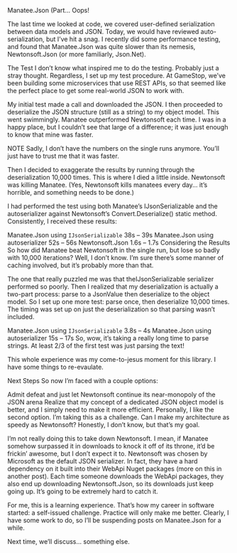 Manatee.Json (Part… Oops!

The last time we looked at code, we covered user-defined serialization between data models and JSON. Today, we would have reviewed auto-serialization, but I’ve hit a snag. I recently did some performance testing, and found that Manatee.Json was quite slower than its nemesis, Newtonsoft.Json (or more familiarly, Json.Net).

The Test
I don’t know what inspired me to do the testing. Probably just a stray thought. Regardless, I set up my test procedure. At GameStop, we’ve been building some microservices that use REST APIs, so that seemed like the perfect place to get some real-world JSON to work with.

My initial test made a call and downloaded the JSON. I then proceeded to deserialize the JSON structure (still as a string) to my object model. This went swimmingly. Manatee outperformed Newtonsoft each time. I was in a happy place, but I couldn’t see that large of a difference; it was just enough to know that mine was faster.

NOTE Sadly, I don’t have the numbers on the single runs anymore. You’ll just have to trust me that it was faster.

Then I decided to exaggerate the results by running through the deserialization 10,000 times. This is where I died a little inside. Newtonsoft was killing Manatee. (Yes, Newtonsoft kills manatees every day… it’s horrible, and something needs to be done.)

I had performed the test using both Manatee’s IJsonSerializable and the autoserializer against Newtonsoft’s Convert.Deserialize<T>() static method. Consistently, I received these results:

Manatee.Json using `IJsonSerializable`	38s – 39s
Manatee.Json using autoserializer	52s – 56s
Newtonsoft.Json	1.6s – 1.7s
Considering the Results
So how did Manatee beat Newtonsoft in the single run, but lose so badly with 10,000 iterations? Well, I don’t know. I’m sure there’s some manner of caching involved, but it’s probably more than that.

The one that really puzzled me was that theIJsonSerializable serializer performed so poorly. Then I realized that my deserialization is actually a two-part process: parse to a JsonValue then deserialize to the object model. So I set up one more test: parse once, then deserialize 10,000 times. The timing was set up on just the deserialization so that parsing wasn’t included.

Manatee.Json using `IJsonSerializable`	3.8s – 4s
Manatee.Json using autoserializer	15s – 17s
So, wow, it’s taking a really long time to parse strings. At least 2/3 of the first test was just parsing the text!

This whole experience was my come-to-jesus moment for this library. I have some things to re-evaulate.

Next Steps
So now I’m faced with a couple options:

Admit defeat and just let Newtonsoft continue its near-monopoly of the JSON arena
Realize that my concept of a dedicated JSON object model is better, and I simply need to make it more efficient.
Personally, I like the second option. I’m taking this as a challenge. Can I make my architecture as speedy as Newtonsoft? Honestly, I don’t know, but that’s my goal.

I’m not really doing this to take down Newtonsoft. I mean, if Manatee somehow surpassed it in downloads to knock it off of its throne, it’d be frickin’ awesome, but I don’t expect it to. Newtonsoft was chosen by Microsoft as the default JSON serializer. In fact, they have a hard dependency on it built into their WebApi Nuget packages (more on this in another post). Each time someone downloads the WebApi packages, they also end up downloading Newtonsoft.Json, so its downloads just keep going up. It’s going to be extremely hard to catch it.

For me, this is a learning experience. That’s how my career in software started: a self-issued challenge. Practice will only make me better. Clearly, I have some work to do, so I’ll be suspending posts on Manatee.Json for a while.

Next time, we’ll discuss… something else.